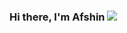 ### Hi there, I'm Afshin <img src = 'https://meritt-gifs.s3.us-west-1.amazonaws.com/giphy/giphy-earth-fire.gif'>

<!--
**AshTheFallen/AshTheFallen** is a ✨ _special_ ✨ repository because its `README.md` (this file) appears on your GitHub profile.

Here are some ideas to get you started:

- 🔭 I’m currently working on ...
- 🌱 I’m currently learning ...
- 👯 I’m looking to collaborate on ...
- 🤔 I’m looking for help with ...
- 💬 Ask me about ...
- 📫 How to reach me: ...
- 😄 Pronouns: ...
- ⚡ Fun fact: ...
-->
